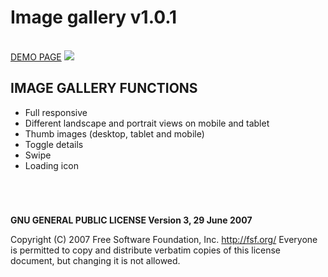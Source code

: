 # Image gallery v1.0.1

<br />
<a href="https://zsoltkiraly.com/developments/image-gallery/" target="_blank">DEMO PAGE</a>

<img src="http://zsoltkiraly.com/developments/_images/image-gallery-001.jpg">

## IMAGE GALLERY FUNCTIONS

- Full responsive
- Different landscape and portrait views on mobile and tablet
- Thumb images (desktop, tablet and mobile)
- Toggle details
- Swipe
- Loading icon

#
<br />

<b>GNU GENERAL PUBLIC LICENSE Version 3, 29 June 2007</b>

Copyright (C) 2007 Free Software Foundation, Inc. <http://fsf.org/>
Everyone is permitted to copy and distribute verbatim copies of this license document, but changing it is not allowed.
